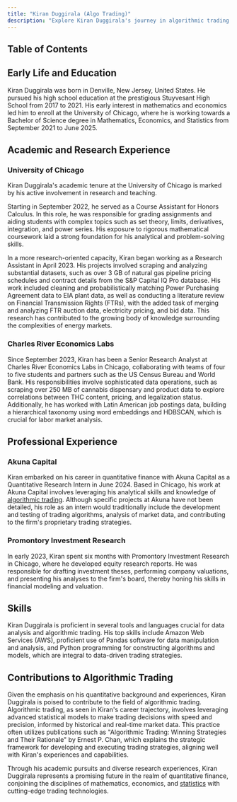 ```yaml
---
title: "Kiran Duggirala (Algo Trading)"
description: "Explore Kiran Duggirala's journey in algorithmic trading from Stuyvesant High School to University of Chicago research and internships in quantitative finance."
---
```




## Table of Contents

## Early Life and Education

Kiran Duggirala was born in Denville, New Jersey, United States. He pursued his high school education at the prestigious Stuyvesant High School from 2017 to 2021. His early interest in mathematics and economics led him to enroll at the University of Chicago, where he is working towards a Bachelor of Science degree in Mathematics, Economics, and Statistics from September 2021 to June 2025.

## Academic and Research Experience

### University of Chicago

Kiran Duggirala's academic tenure at the University of Chicago is marked by his active involvement in research and teaching. 

Starting in September 2022, he served as a Course Assistant for Honors Calculus. In this role, he was responsible for grading assignments and aiding students with complex topics such as set theory, limits, derivatives, integration, and power series. His exposure to rigorous mathematical coursework laid a strong foundation for his analytical and problem-solving skills.

In a more research-oriented capacity, Kiran began working as a Research Assistant in April 2023. His projects involved scraping and analyzing substantial datasets, such as over 3 GB of natural gas pipeline pricing schedules and contract details from the S&P Capital IQ Pro database. His work included cleaning and probabilistically matching Power Purchasing Agreement data to EIA plant data, as well as conducting a literature review on Financial Transmission Rights (FTRs), with the added task of merging and analyzing FTR auction data, electricity pricing, and bid data. This research has contributed to the growing body of knowledge surrounding the complexities of energy markets.

### Charles River Economics Labs

Since September 2023, Kiran has been a Senior Research Analyst at Charles River Economics Labs in Chicago, collaborating with teams of four to five students and partners such as the US Census Bureau and World Bank. His responsibilities involve sophisticated data operations, such as scraping over 250 MB of cannabis dispensary and product data to explore correlations between THC content, pricing, and legalization status. Additionally, he has worked with Latin American job postings data, building a hierarchical taxonomy using word embeddings and HDBSCAN, which is crucial for labor market analysis. 

## Professional Experience

### Akuna Capital

Kiran embarked on his career in quantitative finance with Akuna Capital as a Quantitative Research Intern in June 2024. Based in Chicago, his work at Akuna Capital involves leveraging his analytical skills and knowledge of [algorithmic trading](/wiki/algorithmic-trading). Although specific projects at Akuna have not been detailed, his role as an intern would traditionally include the development and testing of trading algorithms, analysis of market data, and contributing to the firm's proprietary trading strategies.

### Promontory Investment Research

In early 2023, Kiran spent six months with Promontory Investment Research in Chicago, where he developed equity research reports. He was responsible for drafting investment theses, performing company valuations, and presenting his analyses to the firm's board, thereby honing his skills in financial modeling and valuation.

## Skills

Kiran Duggirala is proficient in several tools and languages crucial for data analysis and algorithmic trading. His top skills include Amazon Web Services (AWS), proficient use of Pandas software for data manipulation and analysis, and Python programming for constructing algorithms and models, which are integral to data-driven trading strategies.

## Contributions to Algorithmic Trading

Given the emphasis on his quantitative background and experiences, Kiran Duggirala is poised to contribute to the field of algorithmic trading. Algorithmic trading, as seen in Kiran's career trajectory, involves leveraging advanced statistical models to make trading decisions with speed and precision, informed by historical and real-time market data. This practice often utilizes publications such as "Algorithmic Trading: Winning Strategies and Their Rationale" by Ernest P. Chan, which explains the strategic framework for developing and executing trading strategies, aligning well with Kiran's experiences and capabilities.

Through his academic pursuits and diverse research experiences, Kiran Duggirala represents a promising future in the realm of quantitative finance, conjoining the disciplines of mathematics, economics, and [statistics](/wiki/bayesian-statistics) with cutting-edge trading technologies.